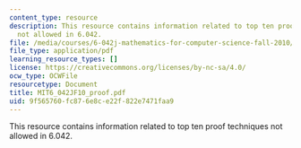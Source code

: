 ```yaml
---
content_type: resource
description: This resource contains information related to top ten proof techniques
  not allowed in 6.042.
file: /media/courses/6-042j-mathematics-for-computer-science-fall-2010/9f565760fc876e8ce22f822e7471faa9_MIT6_042JF10_proof.pdf
file_type: application/pdf
learning_resource_types: []
license: https://creativecommons.org/licenses/by-nc-sa/4.0/
ocw_type: OCWFile
resourcetype: Document
title: MIT6_042JF10_proof.pdf
uid: 9f565760-fc87-6e8c-e22f-822e7471faa9
---
```

This resource contains information related to top ten proof techniques not allowed in 6.042.